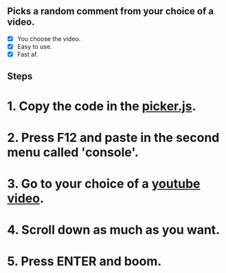## Picks a random comment from your choice of a video.

- [x] You choose the video.
- [x] Easy to use.
- [x] Fast af.

## Steps

# 1. Copy the code in the [picker.js](https://raw.githubusercontent.com/lowylow/yt_comment_picker/master/picker.js).
# 2. Press F12 and paste in the second menu called 'console'.
# 3. Go to your choice of a [youtube video](https://www.youtube.com/watch?v=oHg5SJYRHA0).
# 4. Scroll down as much as you want.
# 5. Press ENTER and boom.
